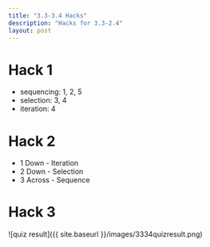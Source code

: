 ```yaml
---
title: "3.3-3.4 Hacks"
description: "Hacks for 3.3-2.4"
layout: post
---
```


# Hack 1
- sequencing: 1, 2, 5
- selection: 3, 4
- iteration: 4

# Hack 2
- 1 Down - Iteration
- 2 Down - Selection
- 3 Across - Sequence

# Hack 3
![quiz result]({{ site.baseurl }}/images/3334quizresult.png)